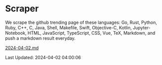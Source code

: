 # Scraper

We scrape the github trending page of these languages: Go, Rust, Python, Ruby, C++, C, Java, Shell, Makefile, Swift, Objective-C, Kotlin, Jupyter-Notebook, HTML, JavaScript, TypeScript, CSS, Vue, TeX, Markdown, and push a markdown result everyday.

[2024-04-02.md](https://github.com/yangwenmai/github-trending-backup/blob/master/2024-04-02.md)

Last Updated: 2024-04-02 04:00:06